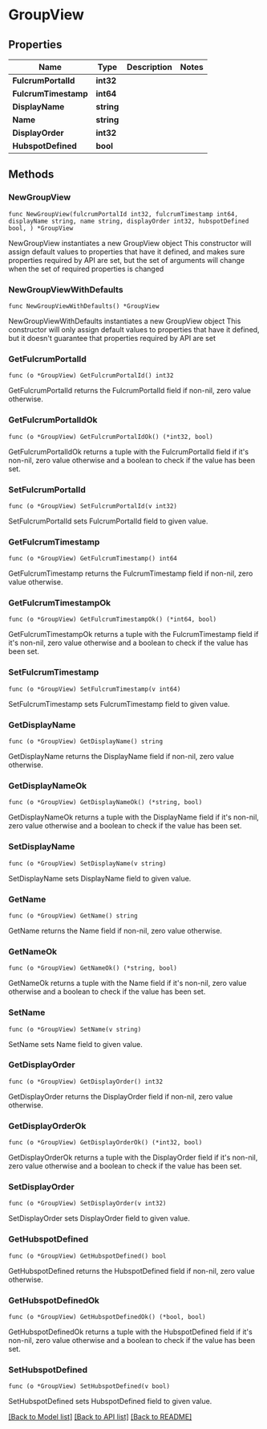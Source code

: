 # GroupView

## Properties

Name | Type | Description | Notes
------------ | ------------- | ------------- | -------------
**FulcrumPortalId** | **int32** |  | 
**FulcrumTimestamp** | **int64** |  | 
**DisplayName** | **string** |  | 
**Name** | **string** |  | 
**DisplayOrder** | **int32** |  | 
**HubspotDefined** | **bool** |  | 

## Methods

### NewGroupView

`func NewGroupView(fulcrumPortalId int32, fulcrumTimestamp int64, displayName string, name string, displayOrder int32, hubspotDefined bool, ) *GroupView`

NewGroupView instantiates a new GroupView object
This constructor will assign default values to properties that have it defined,
and makes sure properties required by API are set, but the set of arguments
will change when the set of required properties is changed

### NewGroupViewWithDefaults

`func NewGroupViewWithDefaults() *GroupView`

NewGroupViewWithDefaults instantiates a new GroupView object
This constructor will only assign default values to properties that have it defined,
but it doesn't guarantee that properties required by API are set

### GetFulcrumPortalId

`func (o *GroupView) GetFulcrumPortalId() int32`

GetFulcrumPortalId returns the FulcrumPortalId field if non-nil, zero value otherwise.

### GetFulcrumPortalIdOk

`func (o *GroupView) GetFulcrumPortalIdOk() (*int32, bool)`

GetFulcrumPortalIdOk returns a tuple with the FulcrumPortalId field if it's non-nil, zero value otherwise
and a boolean to check if the value has been set.

### SetFulcrumPortalId

`func (o *GroupView) SetFulcrumPortalId(v int32)`

SetFulcrumPortalId sets FulcrumPortalId field to given value.


### GetFulcrumTimestamp

`func (o *GroupView) GetFulcrumTimestamp() int64`

GetFulcrumTimestamp returns the FulcrumTimestamp field if non-nil, zero value otherwise.

### GetFulcrumTimestampOk

`func (o *GroupView) GetFulcrumTimestampOk() (*int64, bool)`

GetFulcrumTimestampOk returns a tuple with the FulcrumTimestamp field if it's non-nil, zero value otherwise
and a boolean to check if the value has been set.

### SetFulcrumTimestamp

`func (o *GroupView) SetFulcrumTimestamp(v int64)`

SetFulcrumTimestamp sets FulcrumTimestamp field to given value.


### GetDisplayName

`func (o *GroupView) GetDisplayName() string`

GetDisplayName returns the DisplayName field if non-nil, zero value otherwise.

### GetDisplayNameOk

`func (o *GroupView) GetDisplayNameOk() (*string, bool)`

GetDisplayNameOk returns a tuple with the DisplayName field if it's non-nil, zero value otherwise
and a boolean to check if the value has been set.

### SetDisplayName

`func (o *GroupView) SetDisplayName(v string)`

SetDisplayName sets DisplayName field to given value.


### GetName

`func (o *GroupView) GetName() string`

GetName returns the Name field if non-nil, zero value otherwise.

### GetNameOk

`func (o *GroupView) GetNameOk() (*string, bool)`

GetNameOk returns a tuple with the Name field if it's non-nil, zero value otherwise
and a boolean to check if the value has been set.

### SetName

`func (o *GroupView) SetName(v string)`

SetName sets Name field to given value.


### GetDisplayOrder

`func (o *GroupView) GetDisplayOrder() int32`

GetDisplayOrder returns the DisplayOrder field if non-nil, zero value otherwise.

### GetDisplayOrderOk

`func (o *GroupView) GetDisplayOrderOk() (*int32, bool)`

GetDisplayOrderOk returns a tuple with the DisplayOrder field if it's non-nil, zero value otherwise
and a boolean to check if the value has been set.

### SetDisplayOrder

`func (o *GroupView) SetDisplayOrder(v int32)`

SetDisplayOrder sets DisplayOrder field to given value.


### GetHubspotDefined

`func (o *GroupView) GetHubspotDefined() bool`

GetHubspotDefined returns the HubspotDefined field if non-nil, zero value otherwise.

### GetHubspotDefinedOk

`func (o *GroupView) GetHubspotDefinedOk() (*bool, bool)`

GetHubspotDefinedOk returns a tuple with the HubspotDefined field if it's non-nil, zero value otherwise
and a boolean to check if the value has been set.

### SetHubspotDefined

`func (o *GroupView) SetHubspotDefined(v bool)`

SetHubspotDefined sets HubspotDefined field to given value.



[[Back to Model list]](../README.md#documentation-for-models) [[Back to API list]](../README.md#documentation-for-api-endpoints) [[Back to README]](../README.md)


